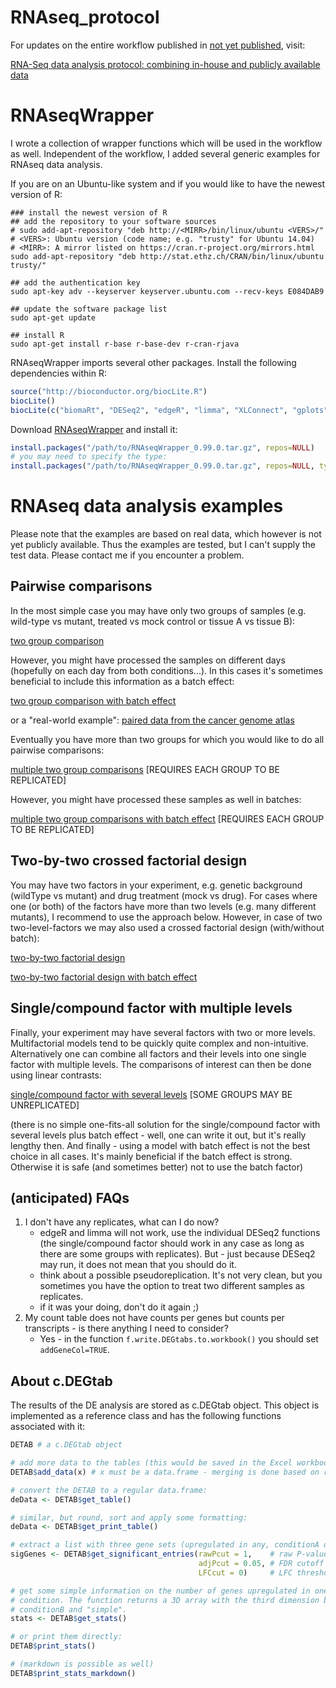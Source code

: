 # RNAseq_protocol

For updates on the entire workflow published in [not yet published](), visit:

[RNA-Seq data analysis protocol: combining in-house and publicly available data](RNAseq_protocol.md)

# RNAseqWrapper

I wrote a collection of wrapper functions which will be used in the workflow as well. Independent of the workflow, I added several generic examples for RNAseq data analysis.

If you are on an Ubuntu-like system and if you would like to have the newest version of R:
```SH
### install the newest version of R
## add the repository to your software sources
# sudo add-apt-repository "deb http://<MIRR>/bin/linux/ubuntu <VERS>/"
# <VERS>: Ubuntu version (code name; e.g. "trusty" for Ubuntu 14.04)
# <MIRR>: A mirror listed on https://cran.r-project.org/mirrors.html 
sudo add-apt-repository "deb http://stat.ethz.ch/CRAN/bin/linux/ubuntu trusty/"

## add the authentication key
sudo apt-key adv --keyserver keyserver.ubuntu.com --recv-keys E084DAB9

## update the software package list
sudo apt-get update

## install R
sudo apt-get install r-base r-base-dev r-cran-rjava
```

RNAseqWrapper imports several other packages. Install the following dependencies within R:
```R
source("http://bioconductor.org/biocLite.R")
biocLite()
biocLite(c("biomaRt", "DESeq2", "edgeR", "limma", "XLConnect", "gplots", "colorRamps", "SRAdb"))
```

Download [RNAseqWrapper](RNAseqWrapper_0.99.0.tar.gz?raw=true) and install it:
```R
install.packages("/path/to/RNAseqWrapper_0.99.0.tar.gz", repos=NULL)
# you may need to specify the type:
install.packages("/path/to/RNAseqWrapper_0.99.0.tar.gz", repos=NULL, type="source")
```

# RNAseq data analysis examples

Please note that the examples are based on real data, which however is not yet publicly available. Thus the examples are tested, but I can't supply the test data. Please contact me if you encounter a problem.

## Pairwise comparisons

In the most simple case you may have only two groups of samples (e.g. wild-type vs mutant, treated vs mock control or tissue A vs tissue B):

[two group comparison](examples/TGNB.md)

However, you might have processed the samples on different days (hopefully on each day from both conditions...). In this cases it's sometimes beneficial to include this information as a batch effect:

[two group comparison with batch effect](examples/TGWB.md)

or a "real-world example": [paired data from the cancer genome atlas](examples/TCGA_pairedSamples.md)

Eventually you have more than two groups for which you would like to do all pairwise comparisons:

[multiple two group comparisons](examples/MTGNB.md) [REQUIRES EACH GROUP TO BE REPLICATED]

However, you might have processed these samples as well in batches:

[multiple two group comparisons with batch effect](examples/MTGWB.md) [REQUIRES EACH GROUP TO BE REPLICATED]

## Two-by-two crossed factorial design

You may have two factors in your experiment, e.g. genetic background (wildType vs mutant) and drug treatment (mock vs drug). For cases where one (or both) of the factors have more than two levels (e.g. many different mutants), I recommend to use the approach below. However, in case of two two-level-factors we may also used a crossed factorial design (with/without batch):

[two-by-two factorial design](examples/TBTNB.md)

[two-by-two factorial design with batch effect](examples/TBTWB.md)

## Single/compound factor with multiple levels

Finally, your experiment may have several factors with two or more levels. Multifactorial models tend to be quickly quite complex and non-intuitive. Alternatively one can combine all factors and their levels into one single factor with multiple levels. The comparisons of interest can then be done using linear contrasts:

[single/compound factor with several levels](examples/MLNB.md) [SOME GROUPS MAY BE UNREPLICATED]

(there is no simple one-fits-all solution for the single/compound factor with several levels plus batch effect - well, one can write it out, but it's really lengthy then. And finally - using a model with batch effect is not the best choice in all cases. It's mainly beneficial if the batch effect is strong. Otherwise it is safe (and sometimes better) not to use the batch factor)

## (anticipated) FAQs

1. I don't have any replicates, what can I do now?
    * edgeR and limma will not work, use the individual DESeq2 functions (the single/compound factor should work in any case as long as there are some groups with replicates). But - just because DESeq2 may run, it does not mean that you should do it.
    * think about a possible pseudoreplication. It's not very clean, but you sometimes you have the option to treat two different samples as replicates.
    * if it was your doing, don't do it again ;)
2. My count table does not have counts per genes but counts per transcripts - is there anything I need to consider?
    * Yes - in the function `f.write.DEGtabs.to.workbook()` you should set `addGeneCol=TRUE`.

## About c.DEGtab

The results of the DE analysis are stored as c.DEGtab object. This object is implemented as a reference class and has the following functions associated with it:

```R
DETAB # a c.DEGtab object

# add more data to the tables (this would be saved in the Excel workbooks as well):
DETAB$add_data(x) # x must be a data.frame - merging is done based on rownames()

# convert the DETAB to a regular data.frame:
deData <- DETAB$get_table()

# similar, but round, sort and apply some formatting:
deData <- DETAB$get_print_table()

# extract a list with three gene sets (upregulated in any, conditionA or conditionB):
sigGenes <- DETAB$get_significant_entries(rawPcut = 1,    # raw P-value cutoff
                                          adjPcut = 0.05, # FDR cutoff
                                          LFCcut = 0)     # LFC threshold

# get some simple information on the number of genes upregulated in one or the other
# condition. The function returns a 3D array with the third dimension being conditionA,
# conditionB and "simple". 
stats <- DETAB$get_stats()

# or print them directly:
DETAB$print_stats()

# (markdown is possible as well)
DETAB$print_stats_markdown()
```





